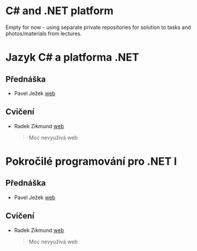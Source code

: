 # C# and .NET platform
Empty for now - using separate private repositories for solution to tasks and photos/materials from lectures.  
  
# Jazyk C# a platforma .NET
## Přednáška

  - Pavel Ježek [web](https://d3s.mff.cuni.cz/legacy/~jezek/)

## Cvičení

  - Radek Zikmund [web](https://www.ms.mff.cuni.cz/~zikmundr/)
    > Moc nevyužívá web  

# Pokročilé programování pro .NET I
## Přednáška

  - Pavel Ježek [web](https://d3s.mff.cuni.cz/legacy/~jezek/)

## Cvičení

  - Radek Zikmund [web](https://www.ms.mff.cuni.cz/~zikmundr/)
    > Moc nevyužívá web  
